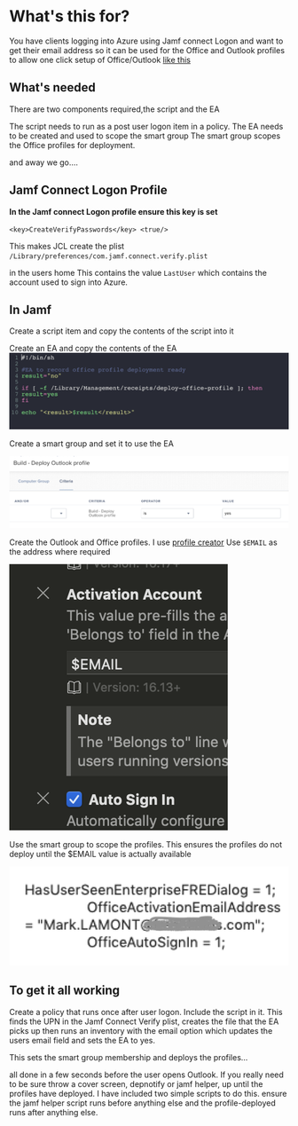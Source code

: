 # What's this for? #

You have clients logging into Azure using Jamf connect Logon and want to get 
their email address so it can be used for the Office and Outlook profiles to allow
one click setup of Office/Outlook [like this](https://www.jamf.com/blog/help-users-activate-microsoft-office-365-and-configure-outlook-in-one-click/)

## What's needed ##
There are two components required,the script and the EA

The script needs to run as a post user logon item in a policy.
The EA needs to be created and used to scope the smart group
The smart group scopes the Office profiles for deployment.

and away we go....

## Jamf Connect Logon Profile ##

**In the Jamf connect Logon profile ensure this key is set**

`<key>CreateVerifyPasswords</key>
			<true/>`
			
This makes JCL create the plist 
`/Library/preferences/com.jamf.connect.verify.plist`

in the users home
This contains the value `LastUser` which contains the account used to sign into Azure.

## In Jamf ##
Create a script item and copy the contents of the script into it

Create an EA and copy the contents of the EA
![ EA ](https://github.com/PhantomPhixer/Jamfconnect-to-Office-/blob/master/images/EA.png)

Create a smart group and set it to use the EA

![SG](https://github.com/PhantomPhixer/Jamfconnect-to-Office-/blob/master/images/SG.png)

Create the Outlook and Office profiles. I use [profile creator](https://github.com/ProfileCreator/ProfileCreator)
Use `$EMAIL` as the address where required

![ Profile ](https://github.com/PhantomPhixer/Jamfconnect-to-Office-/blob/master/images/Profile.png)


Use the smart group to scope the profiles. This ensures the profiles do not deploy until the $EMAIL
value is actually available

![ Deployed ](https://github.com/PhantomPhixer/Jamfconnect-to-Office-/blob/master/images/deployedprofile.png)

## To get it all working ##

Create a policy that runs once after user logon. Include the script in it.
This finds the UPN in the Jamf Connect Verify plist, creates the file that the EA picks up then runs an inventory with the email option which updates the users email field and sets the EA to yes.

This sets the smart group membership and deploys the profiles...

all done in a few seconds before the user opens Outlook.
If you really need to be sure throw a cover screen, depnotify or jamf helper, up until the profiles have deployed.
I have included two simple scripts to do this. ensure the jamf helper script runs before anything else and the profile-deployed runs after anything else.

